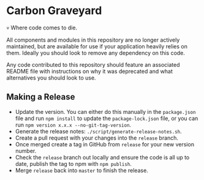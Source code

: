 # Carbon Graveyard

:skull: Where code comes to die.

All components and modules in this repository are no longer actively maintained, but are available for use if your application heavily relies on them. Ideally you should look to remove any dependency on this code.

Any code contributed to this repository should feature an associated README file with instructions on why it was deprecated and what alternatives you should look to use.

## Making a Release

* Update the version. You can either do this manually in the `package.json` file and run `npm install` to update the `package-lock.json` file, or you can run `npm version x.x.x --no-git-tag-version`.
* Generate the release notes: `./script/generate-release-notes.sh`.
* Create a pull request with your changes into the `release` branch.
* Once merged create a tag in GitHub from `release` for your new version number.
* Check the `release` branch out locally and ensure the code is all up to date, publish the tag to npm with `npm publish`.
* Merge `release` back into `master` to finish the release.